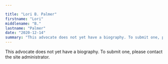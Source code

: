 ```yaml
---

title: "Lori B. Palmer"
firstname: "Lori"
middlename: "B."
lastname: "Palmer"
date: "2020-12-14"
summary: "This advocate does not yet have a biography. To submit one, please contact the site administrator."
---
```

This advocate does not yet have a biography. To submit one, please contact the site administrator.

